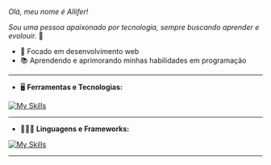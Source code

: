 *Olá, meu nome é Allifer!*

*Sou uma pessoa apaixonado por tecnologia, sempre buscando aprender e evolouir.* 🚀

- 🎯 Focado em desenvolvimento web
- 📚 Aprendendo e aprimorando minhas habilidades em programação  

---

- 🖥️ **Ferramentas e Tecnologias:**

[![My Skills](https://skillicons.dev/icons?i=windows,git,github,vscode,mysql)](https://skillicons.dev)

---

- 🧑🏻‍💻 **Linguagens e Frameworks:**

[![My Skills](https://skillicons.dev/icons?i=html,css,js,bootstrap,php,cs)](https://skillicons.dev)

---

